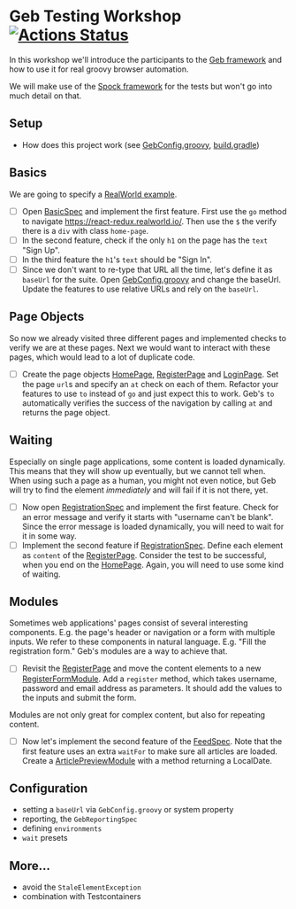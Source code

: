 # Geb Testing Workshop [![Actions Status](https://github.com/mkutz/geb-testing-workshop/workflows/CI/badge.svg)](https://github.com/mkutz/geb-testing-workshop/actions)

In this workshop we'll introduce the participants to the [Geb framework](https://gebish.org) and how to use it for real groovy browser automation.

We will make use of the [Spock framework](http://spockframework.org) for the tests but won't go into much detail on that.

## Setup

- How does this project work (see [GebConfig.groovy](src/test/resources/GebConfig.groovy), [build.gradle](build.gradle))

## Basics

We are going to specify a [RealWorld example](https://github.com/gothinkster/realworld).

- [ ] Open [BasicSpec] and implement the first feature.
      First use the `go` method to navigate https://react-redux.realworld.io/.
      Then use the `$` the verify there is a `div` with class `home-page`.
- [ ] In the second feature, check if the only `h1` on the page has the `text` "Sign Up".
- [ ] In the third feature the `h1`'s `text` should be "Sign In".
- [ ] Since we don't want to re-type that URL all the time, let's define it as `baseUrl` for the suite.
      Open [GebConfig.groovy] and change the baseUrl.
      Update the features to use relative URLs and rely on the `baseUrl`.

## Page Objects

So now we already visited three different pages and implemented checks to verify we are at these pages.
Next we would want to interact with these pages, which would lead to a lot of duplicate code.

- [ ] Create the page objects [HomePage], [RegisterPage] and [LoginPage].
      Set the page `url`s and specify an `at` check on each of them.
      Refactor your features to use `to` instead of `go` and just expect this to work.
      Geb's `to` automatically verifies the success of the navigation by calling `at` and returns the page object.

## Waiting

Especially on single page applications, some content is loaded dynamically.
This means that they will show up eventually, but we cannot tell when.
When using such a page as a human, you might not even notice, but Geb will try to find the element _immediately_ and will fail if it is not there, yet.

- [ ] Now open [RegistrationSpec] and implement the first feature.
      Check for an error message and verify it starts with "username can't be blank".
      Since the error message is loaded dynamically, you will need to wait for it in some way.
- [ ] Implement the second feature if [RegistrationSpec].
      Define each element as `content` of the [RegisterPage].
      Consider the test to be successful, when you end on the [HomePage].
      Again, you will need to use some kind of waiting.

## Modules

Sometimes web applications' pages consist of several interesting components.
E.g. the page's header or navigation or a form with multiple inputs.
We refer to these components in natural language.
E.g. "Fill the registration form."
Geb's modules are a way to achieve that.

- [ ] Revisit the [RegisterPage] and move the content elements to a new [RegisterFormModule].
      Add a `register` method, which takes username, password and email address as parameters.
      It should add the values to the inputs and submit the form.

Modules are not only great for complex content, but also for repeating content.

- [ ] Now let's implement the second feature of the [FeedSpec].
      Note that the first feature uses an extra `waitFor` to make sure all articles are loaded.
      Create a [ArticlePreviewModule] with a method returning a LocalDate.

## Configuration

- setting a `baseUrl` via `GebConfig.groovy` or system property
- reporting, the `GebReportingSpec`
- defining `environments`
- `wait` presets

## More…

- avoid the `StaleElementException`
- combination with Testcontainers


[GebConfig.groovy]: <src/test/resources/GebConfig.groovy>
[BasicSpec]: <src/test/groovy/io/github/mkutz/gebtestingworkshop/BasicSpec.groovy>
[RegistrationSpec]: <src/test/groovy/io/github/mkutz/gebtestingworkshop/RegistrationSpec.groovy>
[HomePage]: <src/test/groovy/io/github/mkutz/gebtestingworkshop/HomePage.groovy>
[RegisterPage]: <src/test/groovy/io/github/mkutz/gebtestingworkshop/RegisterPage.groovy>
[LoginPage]: <src/test/groovy/io/github/mkutz/gebtestingworkshop/LoginPage.groovy>
[FeedSpec]: <src/test/groovy/io/github/mkutz/gebtestingworkshop/FeedSpec.groovy>
[RegisterFormModule]: <src/test/groovy/io/github/mkutz/gebtestingworkshop/RegisterFormModule.groovy>
[FeedSpec]: <src/test/groovy/io/github/mkutz/gebtestingworkshop/FeedSpec.groovy>
[ArticlePreviewModule]: <src/test/groovy/io/github/mkutz/gebtestingworkshop/ArticlePreviewModule.groovy>